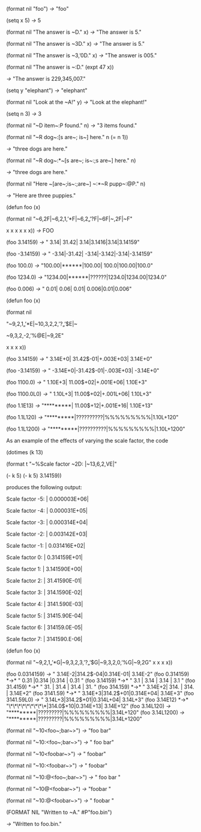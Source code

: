  



(format nil "foo") *→* "foo" 



(setq x 5) *→* 5 



(format nil "The answer is &#126;D." x) *→* "The answer is 5." 



(format nil "The answer is &#126;3D." x) *→* "The answer is 5." 



(format nil "The answer is &#126;3,’0D." x) *→* "The answer is 005." 



(format nil "The answer is &#126;:D." (expt 47 x)) 



*→* "The answer is 229,345,007." 



(setq y "elephant") *→* "elephant" 



(format nil "Look at the &#126;A!" y) *→* "Look at the elephant!" 



(setq n 3) *→* 3 



(format nil "&#126;D item&#126;:P found." n) *→* "3 items found." 



(format nil "&#126;R dog&#126;:[s are&#126;; is&#126;] here." n (= n 1)) 



*→* "three dogs are here." 



(format nil "&#126;R dog&#126;:\*&#126;[s are&#126;; is&#126;:;s are&#126;] here." n) 



*→* "three dogs are here." 



(format nil "Here &#126;[are&#126;;is&#126;:;are&#126;] &#126;:\*&#126;R pupp&#126;:@P." n) 



*→* "Here are three puppies." 



(defun foo (x) 



(format nil "&#126;6,2F|&#126;6,2,1,’\*F|&#126;6,2„’?F|&#126;6F|&#126;,2F|&#126;F" 



x x x x x x)) *→* FOO 



(foo 3.14159) *→* " 3.14| 31.42| 3.14|3.1416|3.14|3.14159" 



(foo -3.14159) *→* " -3.14|-31.42| -3.14|-3.142|-3.14|-3.14159" 



(foo 100.0) *→* "100.00|\*\*\*\*\*\*|100.00| 100.0|100.00|100.0" 



(foo 1234.0) *→* "1234.00|\*\*\*\*\*\*|??????|1234.0|1234.00|1234.0" 



(foo 0.006) *→* " 0.01| 0.06| 0.01| 0.006|0.01|0.006" 



(defun foo (x) 



(format nil 



"&#126;9,2,1„’\*E|&#126;10,3,2,2,’?„’$E|&#126; 



&#126;9,3,2,-2,’%@E|&#126;9,2E" 



x x x x)) 



(foo 3.14159) *→* " 3.14E+0| 31.42$-01|+.003E+03| 3.14E+0" 



(foo -3.14159) *→* " -3.14E+0|-31.42$-01|-.003E+03| -3.14E+0" 



(foo 1100.0) *→* " 1.10E+3| 11.00$+02|+.001E+06| 1.10E+3" 



(foo 1100.0L0) *→* " 1.10L+3| 11.00$+02|+.001L+06| 1.10L+3" 



(foo 1.1E13) *→* "\*\*\*\*\*\*\*\*\*| 11.00$+12|+.001E+16| 1.10E+13" 



(foo 1.1L120) *→* "\*\*\*\*\*\*\*\*\*|??????????|%%%%%%%%%|1.10L+120" 



(foo 1.1L1200) *→* "\*\*\*\*\*\*\*\*\*|??????????|%%%%%%%%%|1.10L+1200" 



As an example of the effects of varying the scale factor, the code 



(dotimes (k 13) 



(format t "&#126;%Scale factor &#126;2D: |&#126;13,6,2,VE|" 







 



 



(- k 5) (- k 5) 3.14159)) 



produces the following output: 



Scale factor -5: | 0.000003E+06| 



Scale factor -4: | 0.000031E+05| 



Scale factor -3: | 0.000314E+04| 



Scale factor -2: | 0.003142E+03| 



Scale factor -1: | 0.031416E+02| 



Scale factor 0: | 0.314159E+01| 



Scale factor 1: | 3.141590E+00| 



Scale factor 2: | 31.41590E-01| 



Scale factor 3: | 314.1590E-02| 



Scale factor 4: | 3141.590E-03| 



Scale factor 5: | 31415.90E-04| 



Scale factor 6: | 314159.0E-05| 



Scale factor 7: | 3141590.E-06| 



(defun foo (x) 



(format nil "&#126;9,2,1„’\*G|&#126;9,3,2,3,’?„’$G|&#126;9,3,2,0,’%G|&#126;9,2G" x x x x)) 



(foo 0.0314159) *→* " 3.14E-2|314.2$-04|0.314E-01| 3.14E-2" (foo 0.314159) *→* " 0.31 |0.314 |0.314 | 0.31 " (foo 3.14159) *→* " 3.1 | 3.14 | 3.14 | 3.1 " (foo 31.4159) *→* " 31. | 31.4 | 31.4 | 31. " (foo 314.159) *→* " 3.14E+2| 314. | 314. | 3.14E+2" (foo 3141.59) *→* " 3.14E+3|314.2$+01|0.314E+04| 3.14E+3" (foo 3141.59L0) *→* " 3.14L+3|314.2$+01|0.314L+04| 3.14L+3" (foo 3.14E12) *→* "\*\*\*\*\*\*\*\*\*|314.0$+10|0.314E+13| 3.14E+12" (foo 3.14L120) *→* "\*\*\*\*\*\*\*\*\*|?????????|%%%%%%%%%|3.14L+120" (foo 3.14L1200) *→* "\*\*\*\*\*\*\*\*\*|?????????|%%%%%%%%%|3.14L+1200" 



(format nil "&#126;10\<foo&#126;;bar&#126;\>") *→* "foo bar" 



(format nil "&#126;10:\<foo&#126;;bar&#126;\>") *→* " foo bar" 



(format nil "&#126;10\<foobar&#126;\>") *→* " foobar" 



(format nil "&#126;10:\<foobar&#126;\>") *→* " foobar" 



(format nil "&#126;10:@\<foo&#126;;bar&#126;\>") *→* " foo bar " 



(format nil "&#126;10@\<foobar&#126;\>") *→* "foobar " 



(format nil "&#126;10:@\<foobar&#126;\>") *→* " foobar " 



(FORMAT NIL "Written to &#126;A." #P"foo.bin") 



*→* "Written to foo.bin." 







 



 




